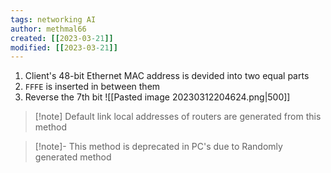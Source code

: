```yaml
---
tags: networking AI 
author: methmal66
created: [[2023-03-21]]
modified: [[2023-03-21]]
---
```

1. Client's 48-bit Ethernet MAC address is devided into two equal parts
2. `FFFE` is inserted in between them
3. Reverse the 7th bit
![[Pasted image 20230312204624.png|500]]

>[!note] Default link local addresses of routers are generated from this method

>[!note]- This method is deprecated in PC's due to Randomly generated method
